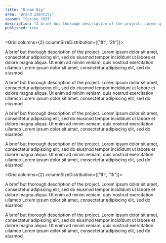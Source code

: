 ```yaml
---
title: "Dream Big"
area: "Brand Identity"
season: "Spring 2023"
description: "A brief but thorough description of the project. Lorem ipsum dolor sit amet, consectetur adipiscing elit, sed do eiusmod tempor incididunt ut labore et dolore magna aliqua. Ut enim ad minim veniam, quis nostrud exercitation ullamco"
published: true
---
```


<Media
  src="/thumbnail-2.png"
  alt=""
/>

<Spacer size={16} />

<Media
  src="/thumbnail-2.png"
  alt=""
/>

<Spacer size={16} />

<Grid columns={2} columnSizeDistribution={['1fr', '2fr']}>
  <div></div>
  <div>
    <p>A brief but thorough description of the project. Lorem ipsum dolor sit amet, consectetur adipiscing elit, sed do eiusmod tempor incididunt ut labore et dolore magna aliqua. Ut enim ad minim veniam, quis nostrud exercitation ullamco Lorem ipsum dolor sit amet, consectetur adipiscing elit, sed do eiusmod</p>
    <p>A brief but thorough description of the project. Lorem ipsum dolor sit amet, consectetur adipiscing elit, sed do eiusmod tempor incididunt ut labore et dolore magna aliqua. Ut enim ad minim veniam, quis nostrud exercitation ullamco Lorem ipsum dolor sit amet, consectetur adipiscing elit, sed do eiusmod</p>
    <p>A brief but thorough description of the project. Lorem ipsum dolor sit amet, consectetur adipiscing elit, sed do eiusmod tempor incididunt ut labore et dolore magna aliqua. Ut enim ad minim veniam, quis nostrud exercitation ullamco Lorem ipsum dolor sit amet, consectetur adipiscing elit, sed do eiusmod</p>
    <p>A brief but thorough description of the project. Lorem ipsum dolor sit amet, consectetur adipiscing elit, sed do eiusmod tempor incididunt ut labore et dolore magna aliqua. Ut enim ad minim veniam, quis nostrud exercitation ullamco Lorem ipsum dolor sit amet, consectetur adipiscing elit, sed do eiusmod</p>
  </div>
</Grid>

<Spacer size={16} />

<Media
  src="/thumbnail-2.png"
  alt=""
/>
<Spacer size={16} />

<Grid columns={2}>
  <Media
    src="/thumbnail-2.png"
    alt=""
  />
  <Media
    src="/thumbnail-2.png"
    alt=""
  />
</Grid>

<Spacer size={16} />

<Media
  src="/thumbnail-2.png"
  alt=""
/>

<Spacer size={16} />

<Grid columns={2}>
  <Media
    src="/thumbnail-2.png"
    alt=""
  />
  <Media
    src="/thumbnail-2.png"
    alt=""
  />
</Grid>

<Spacer size={16} />

<Grid columns={2} columnSizeDistribution={['1fr', '1fr']}>
  <div></div>
  <div>
    <p>A brief but thorough description of the project. Lorem ipsum dolor sit amet, consectetur adipiscing elit, sed do eiusmod tempor incididunt ut labore et dolore magna aliqua. Ut enim ad minim veniam, quis nostrud exercitation ullamco Lorem ipsum dolor sit amet, consectetur adipiscing elit, sed do eiusmod</p>
    <p>A brief but thorough description of the project. Lorem ipsum dolor sit amet, consectetur adipiscing elit, sed do eiusmod tempor incididunt ut labore et dolore magna aliqua. Ut enim ad minim veniam, quis nostrud exercitation ullamco Lorem ipsum dolor sit amet, consectetur adipiscing elit, sed do eiusmod</p>
  </div>
</Grid>

<Spacer size={16} />

<Media
  src="/thumbnail-2.png"
  alt=""
/>

<BelowTheFold
  title="The Nuyu Project"
  area="Brand Identity"
  season="Spring 2023"
  description="A reinvisioned brand identity for USF's Dream Big along with some other copy"
  link="/projects/nuyu"
/>
